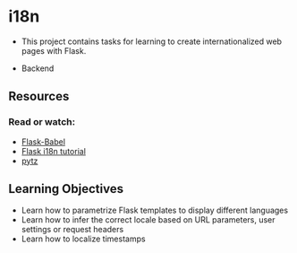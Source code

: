# i18n

- This project contains tasks for learning to create internationalized web pages with Flask.

- Backend

## Resources
### Read or watch:

- [Flask-Babel](https://intranet.alxswe.com/rltoken/fBpGjDt2BFuBFiz-jwublQ)
- [Flask i18n tutorial](https://blog.miguelgrinberg.com/post/the-flask-mega-tutorial-part-xiii-i18n-and-l10n)
- [pytz](https://pytz.sourceforge.net/)
## Learning Objectives
- Learn how to parametrize Flask templates to display different languages
- Learn how to infer the correct locale based on URL parameters, user settings or request headers
- Learn how to localize timestamps

